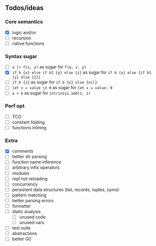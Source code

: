 ## Todos/ideas

### Core semantics
* [x] logic and/or
* [ ] recursion
* [ ] native functions

### Syntax sugar
* [ ] `a |> f(x, y)` as sugar for `f(a, x, y)`
* [X] `if b {x} else if b1 {y} else {z}` as sugar for `if b {x} else {if b1 {y} else {z}}`
* [ ] `if b {x}` as sugar for `if b {x} else {nil}`
* [ ] `let x = value \n 0` as sugar for `let x = value; 0`
* [ ] `a + b` as sugar for `intrinsic.add(1, 2)`

### Perf opt
* [ ] TCO
* [ ] constant folding
* [ ] functions inlining

### Extra
* [x] comments
* [ ] better str parsing
* [ ] function name inference
* [ ] arbitrary infix operators
* [ ] modules
* [ ] repl hot reloading
* [ ] concurrency
* [ ] persistent data structures (list, records, tuples, syms)
* [ ] pattern matching
* [ ] better parsing errors
* [ ] formatter
* [ ] static analysis
  * [ ] unused code
  * [ ] unused vars
* [ ] test suite
* [ ] abstractions
* [ ] better GC
